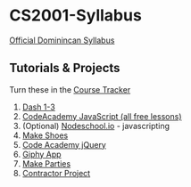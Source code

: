 # CS2001-Syllabus

[Official Dominincan Syllabus](https://docs.google.com/document/d/1e_CIm8-99ZwDWK1CtFw2ugHkGkl0RegB07n7PqXTigM/edit)

## Tutorials & Projects

Turn these in the [Course Tracker](https://docs.google.com/spreadsheets/d/1WB_dIUr3Pi0z8n-frtBo15scowtCGd5P0Rnokq3wYe0/edit#gid=461518998)

1. [Dash 1-3](https://dash.generalassemb.ly/)
1. [CodeAcademy JavaScript (all free lessons)](https://www.codecademy.com/learn/introduction-to-javascript)
1. (Optional) [Nodeschool.io](https://nodeschool.io/) - javascripting
1. [Make Shoes](https://www.makeschool.com/academy/track/we-sell-shoes)
1. [Code Academy jQuery](https://www.codecademy.com/learn/learn-jquery)
1. [Giphy App](https://www.makeschool.com/academy/track/giphy-search-app-with-node-js)
1. [Make Parties](https://www.makeschool.com/academy/track/make-tweets)
1. [Contractor Project](https://docs.google.com/document/d/1N7J7BtnuyNsS1IK3HHyVHdRbSWLvMc2zmMm-tNHMMhc/edit#)
